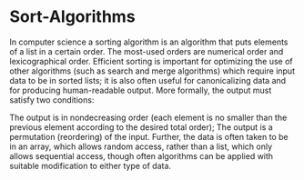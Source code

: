 # Sort-Algorithms

In computer science a sorting algorithm is an algorithm that puts elements of a list in a certain order. The most-used orders are numerical order and lexicographical order. Efficient sorting is important for optimizing the use of other algorithms (such as search and merge algorithms) which require input data to be in sorted lists; it is also often useful for canonicalizing data and for producing human-readable output. More formally, the output must satisfy two conditions:

The output is in nondecreasing order (each element is no smaller than the previous element according to the desired total order);
The output is a permutation (reordering) of the input.
Further, the data is often taken to be in an array, which allows random access, rather than a list, which only allows sequential access, though often algorithms can be applied with suitable modification to either type of data.
